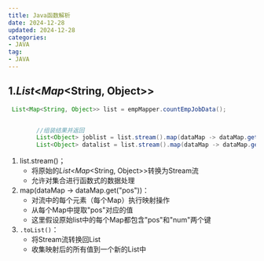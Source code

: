 ```yaml
---
title: Java函数解析
date: 2024-12-28
updated: 2024-12-28
categories: 
- JAVA
tag:
- JAVA
---
```

<!-- toc -->

## 1.*List*<*Map*<String, Object>>

```java
 List<Map<String, Object>> list = empMapper.countEmpJobData();


        //组装结果并返回
        List<Object> joblist = list.stream().map(dataMap -> dataMap.get("pos")).toList();
        List<Object> datalist = list.stream().map(dataMap -> dataMap.get("num")).toList();
```

1. list.stream()；
   - 将原始的*List*<*Map*<String, Object>>转换为Stream流
   - 允许对集合进行函数式的数据处理
2. map(dataMap -> dataMap.get("pos"))：
   - 对流中的每个元素（每个Map）执行映射操作
   - 从每个Map中提取"pos"对应的值
   - 这里假设原始list中的每个Map都包含"pos"和"num"两个键
3. `.toList()`：
   - 将Stream流转换回List
   - 收集映射后的所有值到一个新的List中